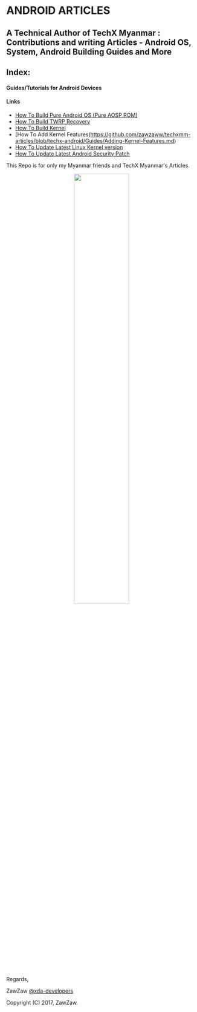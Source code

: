 # ANDROID ARTICLES

## A Technical Author of TechX Myanmar : Contributions and writing Articles - Android OS, System, Android Building Guides and More

## Index:
#### Guides/Tutorials for Android Devices
#### Links
- [How To Build Pure Android OS (Pure AOSP ROM)](https://github.com/zawzaww/techxmm-articles/blob/techx-android/Guides/Building-AOSP-ROM.md)
- [How To Build TWRP Recovery](https://github.com/zawzaww/techxmm-articles/blob/techx-android/Guides/Building-TWRP-Recovery.md)
- [How To Build Kernel](https://github.com/zawzaww/techxmm-articles/blob/techx-android/Guides/Building-Kernel.md)
- [How To Add Kernel Features(https://github.com/zawzaww/techxmm-articles/blob/techx-android/Guides/Adding-Kernel-Features.md)
- [How To Update Latest Linux Kernel version](https://github.com/zawzaww/techxmm-articles/blob/techx-android/Guides/Upstream-Linux-Kernel.md)
- [How To Update Latest Android Security Patch](https://github.com/zawzaww/techxmm-articles/blob/techx-android/Guides/Updating-Andorid-Security-Patch.md)

This Repo is for only my Myanmar friends and TechX Myanmar's Articles.

<center><img src="https://upload.wikimedia.org/wikipedia/commons/thumb/d/db/Android_robot_2014.svg/511px-Android_robot_2014.svg.png" height="54%" width="54%;"/></center> 


Regards,

ZawZaw [@xda-developers](https://forum.xda-developers.com/member.php?u=7581611)

Copyright (C) 2017, ZawZaw.
